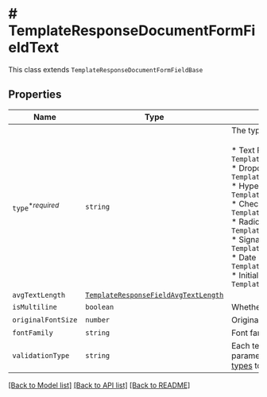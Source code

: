 # # TemplateResponseDocumentFormFieldText

This class extends `TemplateResponseDocumentFormFieldBase`

## Properties

Name | Type | Description | Notes
------------ | ------------- | ------------- | -------------
| `type`<sup>*_required_</sup> | ```string``` |  The type of this form field. See [field types](/api/reference/constants/#field-types).<br><br>* Text Field uses `TemplateResponseDocumentFormFieldText`<br>* Dropdown Field uses `TemplateResponseDocumentFormFieldDropdown`<br>* Hyperlink Field uses `TemplateResponseDocumentFormFieldHyperlink`<br>* Checkbox Field uses `TemplateResponseDocumentFormFieldCheckbox`<br>* Radio Field uses `TemplateResponseDocumentFormFieldRadio`<br>* Signature Field uses `TemplateResponseDocumentFormFieldSignature`<br>* Date Signed Field uses `TemplateResponseDocumentFormFieldDateSigned`<br>* Initials Field uses `TemplateResponseDocumentFormFieldInitials`  |  [default to 'text'] |
| `avgTextLength` | [```TemplateResponseFieldAvgTextLength```](TemplateResponseFieldAvgTextLength.md) |    |  |
| `isMultiline` | ```boolean``` |  Whether this form field is multiline text.  |  |
| `originalFontSize` | ```number``` |  Original font size used in this form field&#39;s text.  |  |
| `fontFamily` | ```string``` |  Font family used in this form field&#39;s text.  |  |
| `validationType` | ```string``` |  Each text field may contain a `validation_type` parameter. Check out the list of [validation types](https://faq.hellosign.com/hc/en-us/articles/217115577) to learn more about the possible values.  |  |

[[Back to Model list]](../../README.md#models) [[Back to API list]](../../README.md#endpoints) [[Back to README]](../../README.md)
